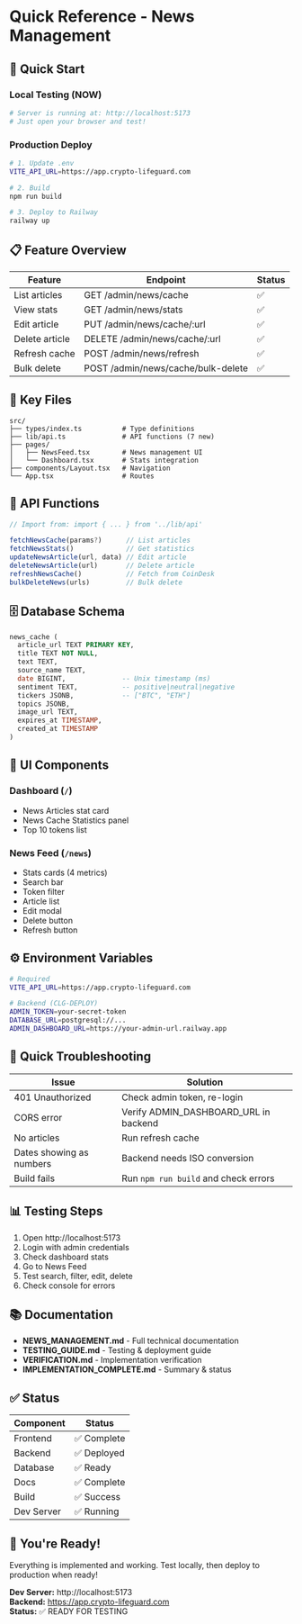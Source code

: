 # Quick Reference - News Management

## 🚀 Quick Start

### Local Testing (NOW)
```bash
# Server is running at: http://localhost:5173
# Just open your browser and test!
```

### Production Deploy
```bash
# 1. Update .env
VITE_API_URL=https://app.crypto-lifeguard.com

# 2. Build
npm run build

# 3. Deploy to Railway
railway up
```

## 📋 Feature Overview

| Feature | Endpoint | Status |
|---------|----------|--------|
| List articles | GET /admin/news/cache | ✅ |
| View stats | GET /admin/news/stats | ✅ |
| Edit article | PUT /admin/news/cache/:url | ✅ |
| Delete article | DELETE /admin/news/cache/:url | ✅ |
| Refresh cache | POST /admin/news/refresh | ✅ |
| Bulk delete | POST /admin/news/cache/bulk-delete | ✅ |

## 🎯 Key Files

```
src/
├── types/index.ts          # Type definitions
├── lib/api.ts              # API functions (7 new)
├── pages/
│   ├── NewsFeed.tsx        # News management UI
│   └── Dashboard.tsx       # Stats integration
├── components/Layout.tsx   # Navigation
└── App.tsx                 # Routes
```

## 🔧 API Functions

```typescript
// Import from: import { ... } from '../lib/api'

fetchNewsCache(params?)      // List articles
fetchNewsStats()             // Get statistics
updateNewsArticle(url, data) // Edit article
deleteNewsArticle(url)       // Delete article
refreshNewsCache()           // Fetch from CoinDesk
bulkDeleteNews(urls)         // Bulk delete
```

## 🗄️ Database Schema

```sql
news_cache (
  article_url TEXT PRIMARY KEY,
  title TEXT NOT NULL,
  text TEXT,
  source_name TEXT,
  date BIGINT,              -- Unix timestamp (ms)
  sentiment TEXT,           -- positive|neutral|negative
  tickers JSONB,            -- ["BTC", "ETH"]
  topics JSONB,
  image_url TEXT,
  expires_at TIMESTAMP,
  created_at TIMESTAMP
)
```

## 🎨 UI Components

### Dashboard (`/`)
- News Articles stat card
- News Cache Statistics panel
- Top 10 tokens list

### News Feed (`/news`)
- Stats cards (4 metrics)
- Search bar
- Token filter
- Article list
- Edit modal
- Delete button
- Refresh button

## ⚙️ Environment Variables

```bash
# Required
VITE_API_URL=https://app.crypto-lifeguard.com

# Backend (CLG-DEPLOY)
ADMIN_TOKEN=your-secret-token
DATABASE_URL=postgresql://...
ADMIN_DASHBOARD_URL=https://your-admin-url.railway.app
```

## 🐛 Quick Troubleshooting

| Issue | Solution |
|-------|----------|
| 401 Unauthorized | Check admin token, re-login |
| CORS error | Verify ADMIN_DASHBOARD_URL in backend |
| No articles | Run refresh cache |
| Dates showing as numbers | Backend needs ISO conversion |
| Build fails | Run `npm run build` and check errors |

## 📊 Testing Steps

1. Open http://localhost:5173
2. Login with admin credentials
3. Check dashboard stats
4. Go to News Feed
5. Test search, filter, edit, delete
6. Check console for errors

## 📚 Documentation

- **NEWS_MANAGEMENT.md** - Full technical documentation
- **TESTING_GUIDE.md** - Testing & deployment guide
- **VERIFICATION.md** - Implementation verification
- **IMPLEMENTATION_COMPLETE.md** - Summary & status

## ✅ Status

| Component | Status |
|-----------|--------|
| Frontend | ✅ Complete |
| Backend | ✅ Deployed |
| Database | ✅ Ready |
| Docs | ✅ Complete |
| Build | ✅ Success |
| Dev Server | ✅ Running |

## 🎉 You're Ready!

Everything is implemented and working. Test locally, then deploy to production when ready!

**Dev Server:** http://localhost:5173  
**Backend:** https://app.crypto-lifeguard.com  
**Status:** ✅ READY FOR TESTING
